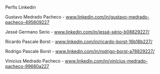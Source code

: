 Perfis Linkedin

Gustavo Medrado Pacheco - www.linkedin.com/in/gustavo-medrado-pacheco-495609227

Jessé Germano Serio - www.linkedin.com/in/jessé-sério-b08829227/

Ricardo Pascale Borst - www.linkedin.com/in/ricardo-borst-16b18b227/

Rodrigo Pascale Borst - www.linkedin.com/in/rodrigo-borst-a78829227/

Vinicius Medrado Pacheco - www.linkedin.com/in/vinícius-medrado-pacheco-99660a227